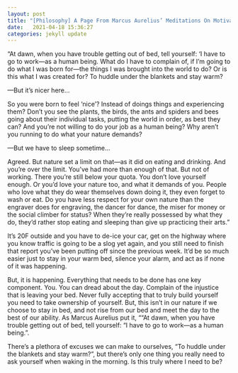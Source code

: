 ```yaml
---
layout: post
title: "[Philosophy] A Page From Marcus Aurelius’ Meditations On Motivation"
date:   2021-04-18 15:36:27
categories: jekyll update
---
```



“At dawn, when you have trouble getting out of bed, tell yourself: ‘I have to go to work—as a human being. What do I have to complain of, if I’m going to do what I was born for—the things I was brought into the world to do? Or is this what I was created for? To huddle under the blankets and stay warm?

—But it’s nicer here…

So you were born to feel ‘nice’? Instead of doings things and experiencing them? Don’t you see the plants, the birds, the ants and spiders and bees going about their individual tasks, putting the world in order, as best they can? And you’re not willing to do your job as a human being? Why aren’t you running to do what your nature demands?

—But we have to sleep sometime…

Agreed. But nature set a limit on that—as it did on eating and drinking. And you’re over the limit. You’ve had more than enough of that. But not of working. There you’re still below your quota. You don’t love yourself enough. Or you’d love your nature too, and what it demands of you. People who love what they do wear themselves down doing it, they even forget to wash or eat. Do you have less respect for your own nature than the engraver does for engraving, the dancer for dance, the miser for money or the social climber for status? When they’re really possessed by what they do, they’d rather stop eating and sleeping than give up practicing their arts.”



It’s 20F outside and you have to de-ice your car, get on the highway where you know traffic is going to be a slog yet again, and you still need to finish that report you’ve been putting off since the previous week. It’d be so much easier just to stay in your warm bed, silence your alarm, and act as if none of it was happening.

But, it is happening. Everything that needs to be done has one key component. You. You can dread about the day. Complain of the injustice that is leaving your bed. Never fully accepting that to truly build yourself you need to take ownership of yourself. But, this isn’t in our nature if we choose to stay in bed, and not rise from our bed and meet the day to the best of our ability. As Marcus Aurelius put it, ““At dawn, when you have trouble getting out of bed, tell yourself: “I have to go to work—as a human being.”. 

There’s a plethora of excuses we can make to ourselves, “To huddle under the blankets and stay warm?”, but there’s only one thing you really need to ask yourself when waking in the morning. Is this truly where I need to be?